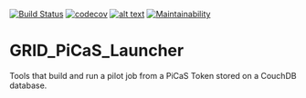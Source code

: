 [![Build Status](https://travis-ci.org/apmechev/GRID_PiCaS_Launcher.svg?branch=restructure)](https://travis-ci.org/apmechev/GRID_PiCaS_Launcher)
[![codecov](https://codecov.io/gh/apmechev/GRID_PiCaS_Launcher/branch/restructure/graph/badge.svg)](https://codecov.io/gh/apmechev/GRID_PiCaS_Launcher)
[![alt text](http://apmechev.com/img/git_repos/GRID_picastools_clones.svg "github clones since 2017-01-25")](https://github.com/apmechev/github_clones_badge)
[![Maintainability](https://api.codeclimate.com/v1/badges/c12a2cdff58228747e4a/maintainability)](https://codeclimate.com/github/apmechev/GRID_PiCaS_Launcher/maintainability)


GRID_PiCaS_Launcher
=============

Tools that build and run a pilot job from a PiCaS Token stored on a CouchDB database. 
